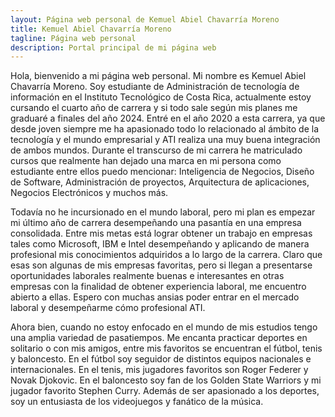 ```yaml
---
layout: Página web personal de Kemuel Abiel Chavarría Moreno
title: Kemuel Abiel Chavarría Moreno
tagline: Página web personal
description: Portal principal de mi página web
---
```


Hola, bienvenido a mi página web personal. Mi nombre es Kemuel Abiel Chavarría Moreno. Soy estudiante de Administración de tecnología de información en el Instituto Tecnológico de Costa Rica, actualmente estoy cursando el cuarto año de carrera y si todo sale según mis planes me graduaré a finales del año 2024. Entré en el año 2020 a esta carrera, ya que desde joven siempre me ha apasionado todo lo relacionado al ámbito de la tecnología y el mundo empresarial y ATI realiza una muy buena integración de ambos mundos. Durante el transcurso de mi carrera he matriculado cursos que realmente han dejado una marca en mi persona como estudiante entre ellos puedo mencionar: Inteligencia de Negocios, Diseño de Software, Administración de proyectos, Arquitectura de aplicaciones, Negocios Electrónicos y muchos más.

Todavía no he incursionado en el mundo laboral, pero mi plan es empezar mi último año de carrera desempeñando una pasantía en una empresa consolidada. Entre mis metas está lograr obtener un trabajo en empresas tales como Microsoft, IBM e Intel desempeñando y aplicando de manera profesional mis conocimientos adquiridos a lo largo de la carrera. Claro que esas son algunas de mis empresas favoritas, pero si llegan a presentarse oportunidades laborales realmente buenas e interesantes en otras empresas con la finalidad de obtener experiencia laboral, me encuentro abierto a ellas. Espero con muchas ansias poder entrar en el mercado laboral y desempeñarme cómo profesional ATI.

Ahora bien, cuando no estoy enfocado en el mundo de mis estudios tengo una amplia variedad de pasatiempos. Me encanta practicar deportes en solitario o con mis amigos, entre mis favoritos se encuentran el fútbol, tenis y baloncesto. En el fútbol soy seguidor de distintos equipos nacionales e internacionales. En el tenis, mis jugadores favoritos son Roger Federer y Novak Djokovic. En el baloncesto soy fan de los Golden State Warriors y mi jugador favorito Stephen Curry. Además de ser apasionado a los deportes, soy un entusiasta de los videojuegos y fanático de la música.

